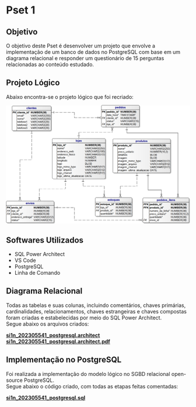 # Pset 1

## Objetivo

O objetivo deste Pset é desenvolver um projeto que envolve a implementação de um banco de dados no PostgreSQL com base em um diagrama relacional e responder um questionário de 15 perguntas relacionadas ao conteúdo estudado.

## Projeto Lógico
Abaixo encontra-se o projeto lógico que foi recriado:

![Projeto Lógico Lojas UVV](lojas-uvv.png)

## Softwares Utilizados

* SQL Power Architect 
* VS Code               
* PostgreSQL         
* Linha de Comando
  

## Diagrama Relacional
Todas as tabelas e suas colunas, incluindo comentários, chaves primárias, cardinalidades, relacionamentos, chaves estrangeiras e chaves compostas foram criadas e estabelecidas por meio do SQL Power Architect.   
Segue abaixo os arquivos criados:  

**[si1n_202305541_postgresql.architect](https://github.com/GregArc98/uvv_bd1_si1n/blob/main/pset1/si1n_202305541_postgresql.architect)**    
**[si1n_202305541_postgresql.architect.pdf](https://github.com/GregArc98/uvv_bd1_si1n/blob/main/pset1/si1n_202305541_postgresql.architect.pdf)**     


## Implementação no PostgreSQL
Foi realizada a implementação do modelo lógico no SGBD relacional open-source PostgreSQL.  
Segue abaixo o código criado, com todas as etapas feitas comentadas:  

**[si1n_202305541_postgresql.sql](https://github.com/GregArc98/uvv_bd1_si1n/blob/main/pset1/si1n_202305541_postgresql.sql)** 

